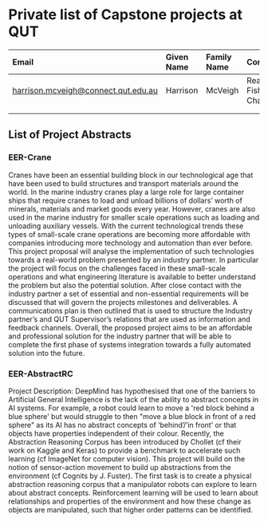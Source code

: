 # Private list of Capstone projects at QUT

| Email       | Given Name  | Family Name     | Company    | Yr & Sems  | Meeting Time  | Outcome    | Co-supervisors | Abstract |
| :---        | :---        | :---            | :---       | :---       | :---          | :---       | :---           | :---     |    
| harrison.mcveigh@connect.qut.edu.au | Harrison | McVeigh | Reality Fishing Charters | 2021 1&2 | ad-hoc | Pass| - | [EER-Crane](#EER-Crane) |
|    |         |          || | | | | | |
| | | | | | | | | | |

## List of Project Abstracts
### EER-Crane
Cranes have been an essential building block in our technological age that have been used to build structures and transport materials around the world. In the marine industry cranes play a large role for large container ships that require cranes to load and unload billions of dollars’ worth of minerals, materials and market goods every year. However, cranes are also used in the marine industry for smaller scale operations such as loading and unloading auxiliary vessels. With the current technological trends these types of small-scale crane operations are becoming more affordable with companies introducing more technology and automation than ever before. This project proposal will analyse the implementation of such technologies towards a real-world problem presented by an industry partner. In particular the project will focus on the challenges faced in these small-scale operations and what engineering literature is available to better understand the problem but also the potential solution. After close contact with the industry partner a set of essential and non-essential requirements will be discussed that will govern the projects milestones and deliverables. A communications plan is then outlined that is used to structure the Industry partner’s and QUT Supervisor’s relations that are used as information and feedback channels. Overall, the proposed project aims to be an affordable and professional solution for the industry partner that will be able to complete the first phase of systems integration towards a fully automated solution into the future.

### EER-AbstractRC
Project Description: DeepMind has hypothesised that one of the barriers to Artificial General Intelligence is the lack of the ability to abstract concepts in AI systems. For example, a robot could learn to move a 'red block behind a blue sphere' but would struggle to then "move a blue block in front of a red sphere" as its AI has no abstract concepts of ‘behind’/’in front’ or that objects have properties independent of their colour. Recently, the Abstraction Reasoning Corpus has been introduced by Chollet (cf their work on Kaggle and Keras) to provide a benchmark to accelerate such learning (cf ImageNet for computer vision). This project will build on the notion of sensor-action movement to build up abstractions from the environment (cf Cognits by J. Fuster). The first task is to create a physical abstraction reasoning corpus that a manipulator robots can explore to learn about abstract concepts. Reinforcement learning will be used to learn about relationships and properties of the environment and how these change as objects are manipulated, such that higher order patterns can be identified.
